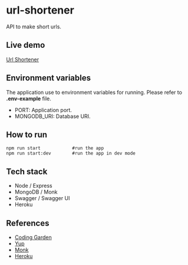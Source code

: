 # url-shortener

API to make short urls.

## Live demo

[Url Shortener](https://sleepy-brushlands-54298.herokuapp.com/)

## Environment variables

The application use to environment variables for running. Please refer to **.env-example** file.

- PORT: Application port.
- MONGODB_URI: Database URI.

## How to run

```(sh)
npm run start            #run the app
npm run start:dev        #run the app in dev mode
```

## Tech stack

- Node / Express
- MongoDB / Monk
- Swagger / Swagger UI
- Heroku

## References

- [Coding Garden](https://www.youtube.com/watch?v=gq5yubc1u18)
- [Yup](https://dev.to/joaohencke/validating-schema-with-yup-2iii)
- [Monk](https://cri.dev/posts/2020-02-08-Connect-to-mongo-with-monk-in-Node.js/)
- [Heroku](https://devcenter.heroku.com/articles/getting-started-with-nodejs)
